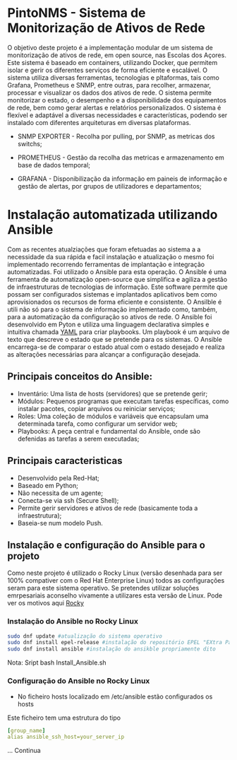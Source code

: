 # PintoNMS - Sistema de Monitorização de Ativos de Rede

O objetivo deste projeto é a implementação modular de um sistema de monitorização de ativos de rede, em open source, nas Escolas dos Açores. Este sistema é baseado em containers, utilizando Docker, que permitem isolar e gerir os diferentes serviços de forma eficiente e escalável. O sistema utiliza diversas ferramentas, tecnologias e pltaformas, tais como Grafana, Prometheus e SNMP, entre outras, para recolher, armazenar, processar e visualizar os dados dos ativos de rede. O sistema permite monitorizar o estado, o desempenho e a disponibilidade dos equipamentos de rede, bem como gerar alertas e relatórios personalizados. O sistema é flexível e adaptável a diversas necessidades e características, podendo ser instalado com diferentes arquiteturas em diversas plataformas.

- SNMP EXPORTER - Recolha por pulling, por SNMP, as metricas dos switchs;

- PROMETHEUS - Gestão da recolha das metricas e armazenamento em base de dados temporal;

- GRAFANA - Disponibilização da informação em paineis de informação e gestão de alertas, por grupos de utilizadores e departamentos;

# Instalação automatizada utilizando Ansible

Com as recentes atualziações que foram efetuadas ao sistema a a necessidade da sua rápida e facil instalação e atualização o mesmo foi implementado recorrendo ferramentas de implantação e integração automatizadas. Foi utilizado o Ansible para esta operação.
O Ansible é uma ferramenta de automatização open-source que simplifica e agiliza a gestão de infraestruturas de tecnologias de informação. Este software permite que possam ser configurados sistemas e implantados aplicativos bem  como aprovisionados os recursos de forma eficiente e consistente.
O Ansilble é utili não só para o sistema de informação implementado como, também, para a automatização da configuração so ativos de rede.
O Ansible foi desenvolvido em Pyton e utiliza uma linguagem declarativa simples e intuitiva chamada [YAML](https://pt.wikipedia.org/wiki/YAML) para criar playbooks. Um playbook é um arquivo de texto que descreve o estado que se pretende para os sistemas. O Ansible encarrega-se de comparar o estado atual com o estado desejado e realiza as alterações necessárias para alcançar a configuração desejada.

## Principais conceitos do Ansible:

- Inventário: Uma lista de hosts (servidores) que se pretende gerir;
- Módulos: Pequenos programas que executam tarefas específicas, como instalar pacotes, copiar arquivos ou reiniciar serviços;
- Roles: Uma coleção de módulos e variáveis que encapsulam uma determinada tarefa, como configurar um servidor web;
- Playbooks: A peça central e fundamental do Ansible, onde são defenidas as tarefas a serem executadas;

## Principais caracteristicas

- Desenvolvido pela Red-Hat;
- Baseado em Python;
- Não necessita de um agente; 
- Conecta-se via ssh (Secure Shell);
- Permite gerir servidores e ativos de rede (basicamente toda a infraestrutura);
- Baseia-se num modelo Push.

## Instalação e configuração do Ansible para o projeto

Como neste projeto é utilizado o Rocky Linux (versão desenhada para ser 100% compativer com o Red Hat Enterprise Linux) todos as configurações seram para este sistema operativo.
Se pretendes utilizar soluções emrpesariais aconselho vivamente a utilizares esta versão de Linux. Pode ver os motivos aqui [Rocky](https://rockylinux.org/pt-PT)

### Instalação do Ansible no Rocky Linux

~~~bash
sudo dnf update #atualização do sistema operativo
sudo dnf install epel-release #instalação do repositório EPEL "EXtra Packages for Entherprise Linux"
sudo dnf install ansible #instalação do ansikble propriamente dito
~~~
Nota: Sript bash Install_Ansible.sh

### Configuração do Ansible no Rocky Linux

- No ficheiro  hosts localizado em /etc/ansible estão configurados os hosts

Este ficheiro tem uma estrutura do tipo
~~~yaml
[group_name]
alias ansible_ssh_host=your_server_ip 
~~~
... Continua

